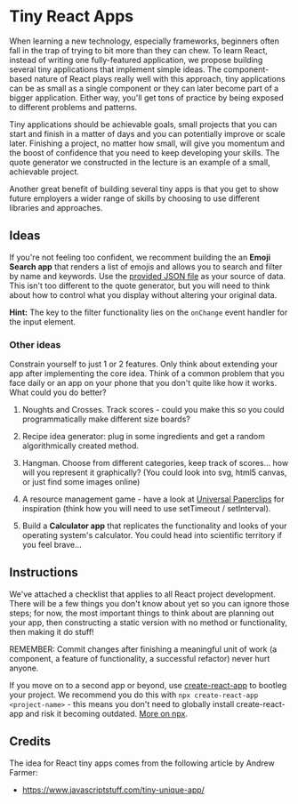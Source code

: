 # Tiny React Apps

When learning a new technology, especially frameworks, beginners often fall in the trap of trying to bit more than they can chew. To learn React, instead of writing one fully-featured application, we propose building several tiny applications that implement simple ideas. The component-based nature of React plays really well with this approach, tiny applications can be as small as a single component or they can later become part of a bigger application. Either way, you'll get tons of practice by being exposed to different problems and patterns.

Tiny applications should be achievable goals, small projects that you can start and finish in a matter of days and you can potentially improve or scale later. Finishing a project, no matter how small, will give you momentum and the boost of confidence that you need to keep developing your skills. The quote generator we constructed in the lecture is an example of a small, achievable project.

Another great benefit of building several tiny apps is that you get to show future employers a wider range of skills by choosing to use different libraries and approaches.

## Ideas

If you're not feeling too confident, we recomment building the an **Emoji Search app** that renders a list of emojis and allows you to search and filter by name and keywords. Use the [provided JSON file](https://github.com/northcoders/FE-tiny-react-apps/blob/master/src/data/emojiList.json) as your source of data. This isn't too different to the quote generator, but you will need to think about how to control what you display without altering your original data.

**Hint:** The key to the filter functionality lies on the `onChange` event handler for the input element.

### Other ideas

Constrain yourself to just 1 or 2 features. Only think about extending your app after implementing the core idea. Think of a common problem that you face daily or an app on your phone that you don't quite like how it works. What could you do better?

1. Noughts and Crosses. Track scores - could you make this so you could programmatically make different size boards?

2. Recipe idea generator: plug in some ingredients and get a random algorithmically created method. 

3. Hangman. Choose from different categories, keep track of scores... how will you represent it graphically? (You could look into svg, html5 canvas, or just find some images online)

4. A resource management game - have a look at [Universal Paperclips](http://www.decisionproblem.com/paperclips/index2.html) for inspiration (think how you will need to use setTimeout / setInterval).

5. Build a **Calculator app** that replicates the functionality and looks of your operating system's calculator. You could head into scientific territory if you feel brave...

## Instructions

We've attached a checklist that applies to all React project development. There will be a few things you don't know about yet so you can ignore those steps; for now, the most important things to think about are planning out your app, then constructing a static version with no method or functionality, then making it do stuff!

REMEMBER: Commit changes after finishing a meaningful unit of work (a component, a feature of functionality, a successful refactor) never hurt anyone.

If you move on to a second app or beyond, use [create-react-app](https://github.com/facebook/create-react-app) to bootleg your project. We recommend you do this with `npx create-react-app <project-name>` - this means you don't need to globally install create-react-app and risk it becoming outdated. [More on npx](https://www.npmjs.com/package/npx).

## Credits
The idea for React tiny apps comes from the following article by Andrew Farmer:

- https://www.javascriptstuff.com/tiny-unique-app/

